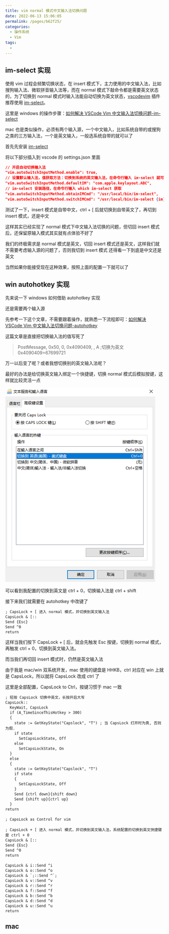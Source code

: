 ```yaml
---
title: vim normal 模式中文输入法切换问题
date: 2022-06-13 15:06:05
permalink: /pages/b62f25/
categories:
  - 操作系统
  - Vim
tags:
  -
---
```


## im-select 实现

使用 vim 过程会频繁切换状态，在 insert 模式下，主力使用的中文输入法，比如搜狗输入法、微软拼音输入法等，而在 normal 模式下敲命令都是需要英文状态的，为了切换到 normal 模式时输入法能自动切换为英文状态，[vscodevim](https://github.com/VSCodeVim/Vim#input-method) 插件推荐使用 [im-select](https://github.com/daipeihust/im-select)。

这里是 windows 的操作步骤：[如何解决 VSCode Vim 中文输入法切换问题-im-select](https://www.zhihu.com/question/303850876/answer/2263584870)

mac 也是类似操作，必须有两个输入源，一个中文输入，比如系统自带的或搜狗之类的三方输入法，一个是英文输入，一般选系统自带的就可以了

首先先安装 [im-select](https://github.com/daipeihust/im-select#macos)

将以下部分插入到 vscode 的 settings.json 里面

```json
// 开启自动切换输入法
"vim.autoSwitchInputMethod.enable": true,
// 设置默认输入法，值获取方法：切换到系统的英文输入法，在命令行输入 im-select 就可以获取当前输入法的值了
"vim.autoSwitchInputMethod.defaultIM": "com.apple.keylayout.ABC",
// im-select 安装路径，在命令行输入 which im-select 获取
"vim.autoSwitchInputMethod.obtainIMCmd": "/usr/local/bin/im-select",
"vim.autoSwitchInputMethod.switchIMCmd": "/usr/local/bin/im-select {im}"
```

测试了一下，insert 模式是自带中文，ctrl + [ 后就切换到自带英文了，再切到 insert 模式，还是中文

这样其实已经实现了 normal 模式下中文输入法切换的问题，但切回 insert 模式后，还保留原输入模式其实就有点体验不好了

我们的终极需求是 normal 模式是英文，切回 insert 模式还是英文，这样我们就不需要考虑输入源的问题了，否则我切到 insert 模式 还得看一下到底是中文还是英文

当然如果你能接受现在这种效果，按照上面的配置一下就可以了

## win autohotkey 实现

先来说一下 windows 如何借助 autohotkey 实现

还是需要两个输入源

先参考一下这个文章，不需要跟着操作，就熟悉一下流程即可：[如何解决 VSCode Vim 中文输入法切换问题-autohotkey](https://www.zhihu.com/question/303850876/answer/1181682863)

这篇文章是直接把切换输入法的值写死了

> PostMessage, 0x50, 0, 0x4090409, , A ;切换为英文 0x4090409=67699721

万一以后变了呢？或者我想切换别的英文输入法呢？

最好的办法是给切换英文输入绑定一个快捷键，切换 normal 模式后模拟按键，这样就比较灵活一点

![](../../.vuepress/public/img/vim/001.png)

可以看到我配置的切换到英文是 ctrl + 0，切换输入法是 ctrl + shift

接下来我们就需要在 autohotkey 中改键了

```ahk
; CapsLock + [ 进入 normal 模式，并切换到英文输入法
CapsLock & [::
Send {Esc}
Send ^0
return
```

这样当我们按下 CapsLock + [ 后，就会先触发 Esc 按键，切换到 normal 模式，再触发 ctrl + 0，切换到英文输入法。

而当我们再切回 insert 模式时，仍然是英文输入法

由于我是 mac/win 双系统开发，mac 使用的键盘是 HHKB，ctrl 对应在 win 上就是 CapsLock，所以就将 CapsLock 改成 ctrl 了

这里是全部配置，CapsLock to Ctrl，按键习惯于 mac 一致

```
; 短按 CapsLock 切换中英文，长按开启大写
CapsLock::
  KeyWait, CapsLock
  if (A_TimeSinceThisHotkey > 300)
  {
    state := GetKeyState("Capslock", "T") ; 当 CapsLock 打开时为真, 否则为假.
    if state
      SetCapsLockState, Off
    else
      SetCapsLockState, On
  }
  else
  {
    state := GetKeyState("Capslock", "T")
    if state
    {
      SetCapsLockState, Off
    }
    Send {ctrl down}{shift down}
    Send {shift up}{ctrl up}
  }
return

; CapsLock as Control for vim

; CapsLock + [ 进入 normal 模式，并切换到英文输入法，系统配置的切换到英文快捷键是 ctrl + 0
CapsLock & [::
Send {Esc}
Send ^0
return

CapsLock & i::Send ^i
CapsLock & o::Send ^o
CapsLock & `;::Send ^`;
CapsLock & v::Send ^v
CapsLock & r::Send ^r
CapsLock & f::Send ^f
CapsLock & b::Send ^b
CapsLock & d::Send ^d
CapsLock & u::Send ^u
return
```

## mac
